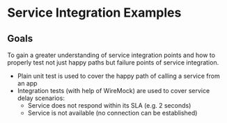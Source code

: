 # Service Integration Examples

## Goals

To gain a greater understanding of service integration points and how to properly test 
not just happy paths but failure points of service integration.

- Plain unit test is used to cover the happy path of calling a service from an app
- Integration tests (with help of WireMock) are used to cover service delay scenarios:
    - Service does not respond within its SLA (e.g. 2 seconds)
    - Service is not available (no connection can be established)